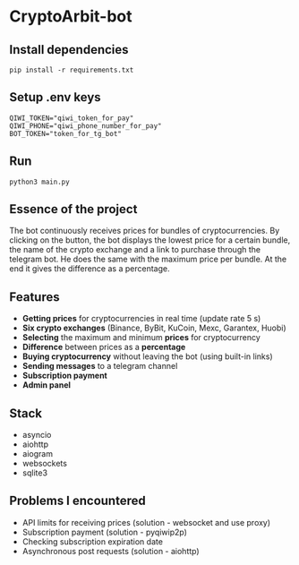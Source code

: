 # CryptoArbit-bot

## Install dependencies

```
pip install -r requirements.txt
```

## Setup .env keys

```
QIWI_TOKEN="qiwi_token_for_pay"
QIWI_PHONE="qiwi_phone_number_for_pay"
BOT_TOKEN="token_for_tg_bot"
```
## Run

```
python3 main.py
```
## Essence of the project
The bot continuously receives prices for bundles of cryptocurrencies. By clicking on the button, the bot displays the lowest price for a certain bundle, the name of the crypto exchange and a link to purchase through the telegram bot. He does the same with the maximum price per bundle. At the end it gives the difference as a percentage.
## Features
- **Getting prices** for cryptocurrencies in real time (update rate 5 s)
- **Six crypto exchanges** (Binance, ByBit, KuCoin, Mexc, Garantex, Huobi)
- **Selecting** the maximum and minimum **prices** for cryptocurrency
- **Difference** between prices as a **percentage**
- **Buying cryptocurrency** without leaving the bot (using built-in links)
- **Sending messages** to a telegram channel
- **Subscription payment**
- **Admin panel**


## Stack
- asyncio
- aiohttp
- aiogram
- websockets
- sqlite3



## Problems I encountered
- API limits for receiving prices (solution - websocket and use proxy)
- Subscription payment (solution - pyqiwip2p)
- Checking subscription expiration date
- Asynchronous post requests (solution - aiohttp)